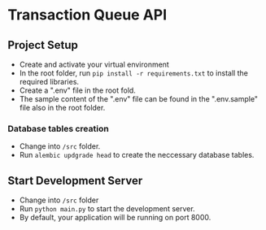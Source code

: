 # Transaction Queue API

## Project Setup

- Create and activate your virtual environment
- In the root folder, run `pip install -r requirements.txt` to install the required libraries.
- Create a ".env" file in the root fold.
- The sample content of the ".env" file can be found in the ".env.sample" file also in the root folder.

### Database tables creation

- Change into `/src` folder.
- Run `alembic updgrade head` to create the neccessary database tables.

## Start Development Server

- Change into `/src` folder
- Run `python main.py` to start the development server.
- By default, your application will be running on port 8000.

